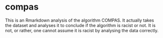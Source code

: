 # compas

This is an Rmarkdown analysis of the algorithm COMPAS. It actually takes the dataset and analyses it to conclude if the algorithm is racist or not. 
It is not, or rather, one cannot assume it is racist by analysing the data correctly.
